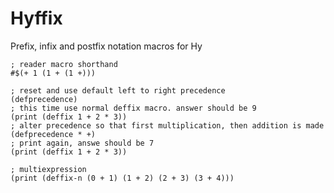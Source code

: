 # Hyffix

Prefix, infix and postfix notation macros for Hy

```
; reader macro shorthand
#$(+ 1 (1 + (1 +)))
```

```
; reset and use default left to right precedence
(defprecedence)
; this time use normal deffix macro. answer should be 9
(print (deffix 1 + 2 * 3))
; alter precedence so that first multiplication, then addition is made
(defprecedence * +)
; print again, answe should be 7
(print (deffix 1 + 2 * 3))
```

```
; multiexpression
(print (deffix-n (0 + 1) (1 + 2) (2 + 3) (3 + 4)))
```
